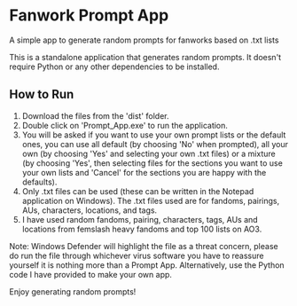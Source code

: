 # Fanwork Prompt App
A simple app to generate random prompts for fanworks based on .txt lists

This is a standalone application that generates random prompts. It doesn't require Python or any other dependencies to be installed. 

## How to Run

1. Download the files from the 'dist' folder.
2. Double click on 'Prompt_App.exe' to run the application.
3. You will be asked if you want to use your own prompt lists or the default ones, you can use all default (by choosing 'No' when prompted), all your own (by choosing 'Yes' and selecting your own .txt files) or a mixture (by choosing 'Yes', then selecting files for the sections you want to use your own lists and 'Cancel' for the sections you are happy with the defaults).
4. Only .txt files can be used (these can be written in the Notepad application on Windows). The .txt files used are for fandoms, pairings, AUs, characters, locations, and tags.
5. I have used random fandoms, pairing, characters, tags, AUs and locations from femslash heavy fandoms and top 100 lists on AO3. 

Note: Windows Defender will highlight the file as a threat concern, please do run the file through whichever virus software you have to reassure yourself it is nothing more than a Prompt App. Alternatively, use the Python code I have provided to make your own app.

Enjoy generating random prompts!

